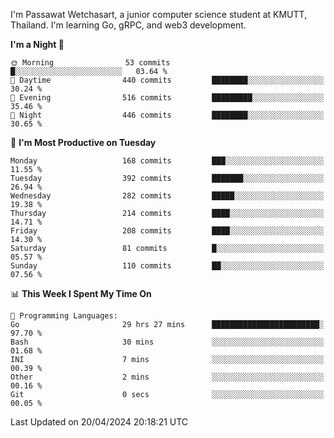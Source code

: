 
I'm Passawat Wetchasart, a junior computer science student at KMUTT, Thailand. I'm learning Go, gRPC, and web3 development.



<!--START_SECTION:waka-->
**I'm a Night 🦉** 

```text
🌞 Morning                53 commits          █░░░░░░░░░░░░░░░░░░░░░░░░   03.64 % 
🌆 Daytime                440 commits         ████████░░░░░░░░░░░░░░░░░   30.24 % 
🌃 Evening                516 commits         █████████░░░░░░░░░░░░░░░░   35.46 % 
🌙 Night                  446 commits         ████████░░░░░░░░░░░░░░░░░   30.65 % 
```
📅 **I'm Most Productive on Tuesday** 

```text
Monday                   168 commits         ███░░░░░░░░░░░░░░░░░░░░░░   11.55 % 
Tuesday                  392 commits         ███████░░░░░░░░░░░░░░░░░░   26.94 % 
Wednesday                282 commits         █████░░░░░░░░░░░░░░░░░░░░   19.38 % 
Thursday                 214 commits         ████░░░░░░░░░░░░░░░░░░░░░   14.71 % 
Friday                   208 commits         ████░░░░░░░░░░░░░░░░░░░░░   14.30 % 
Saturday                 81 commits          █░░░░░░░░░░░░░░░░░░░░░░░░   05.57 % 
Sunday                   110 commits         ██░░░░░░░░░░░░░░░░░░░░░░░   07.56 % 
```


📊 **This Week I Spent My Time On** 

```text
💬 Programming Languages: 
Go                       29 hrs 27 mins      ████████████████████████░   97.70 % 
Bash                     30 mins             ░░░░░░░░░░░░░░░░░░░░░░░░░   01.68 % 
INI                      7 mins              ░░░░░░░░░░░░░░░░░░░░░░░░░   00.39 % 
Other                    2 mins              ░░░░░░░░░░░░░░░░░░░░░░░░░   00.16 % 
Git                      0 secs              ░░░░░░░░░░░░░░░░░░░░░░░░░   00.05 % 
```


 Last Updated on 20/04/2024 20:18:21 UTC
<!--END_SECTION:waka-->

<!--
**markpassawat/markpassawat** is a ✨ _special_ ✨ repository because its `README.md` (this file) appears on your GitHub profile.

Here are some ideas to get you started:

- 🔭 I’m currently working on ...
- 🌱 I’m currently learning ...
- 👯 I’m looking to collaborate on ...
- 🤔 I’m looking for help with ...
- 💬 Ask me about ...
- 📫 How to reach me: ...
- 😄 Pronouns: He/Him
- ⚡ Fun fact: ...
-->
